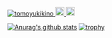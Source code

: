 <p align="left"> 
  <a href="https://github.com/tomoyukikino/tomoyukikino">
    <img src="https://komarev.com/ghpvc/?username=tomoyukikino" alt="tomoyukikino" />
  </a>
  <a href="http://twitter.com/tomoyuki1992121">
    <img height="20" src="https://img.shields.io/twitter/follow/tomoyuki1992121?label=Twitter&logo=twitter&style=flat" />
  </a>
  <a href="https://github.com/tomoyukikino">
    <img height="20" src="https://img.shields.io/github/followers/tomoyukikino?label=follow&logo=github&style=flat" />
  </a>
</p>


[![Anurag's github stats](https://github-readme-stats.vercel.app/api?username=tomoyukikino)](https://github.com/anuraghazra/github-readme-stats)
[![trophy](https://github-profile-trophy.vercel.app/?username=tomoyukikino)](https://github.com/ryo-ma/github-profile-trophy)
